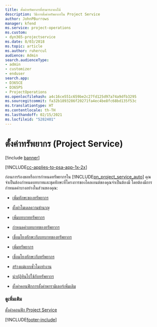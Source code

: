 ```yaml
---
title: ตั้งค่าทรัพยากรที่สามารถจองได้
description: วิธีการตั้งค่าทรัพยากรใน Project Service
author: JohnPBurrows
manager: kfend
ms.service: project-operations
ms.custom:
- dyn365-projectservice
ms.date: 8/03/2018
ms.topic: article
ms.author: ruhercul
audience: Admin
search.audienceType:
- admin
- customizer
- enduser
search.app:
- D365CE
- D365PS
- ProjectOperations
ms.openlocfilehash: a4c16ce551c659be2c27fd125d97a74a9dfb3295
ms.sourcegitcommit: fa32b1893286f20271fa4ec4be8fc68bd135f53c
ms.translationtype: HT
ms.contentlocale: th-TH
ms.lasthandoff: 02/15/2021
ms.locfileid: "5282401"
---
```

# <a name="set-up-resources-project-service"></a>ตั้งค่าทรัพยากร (Project Service)

[!include [banner](../includes/psa-now-project-operations.md)]

[!INCLUDE[cc-applies-to-psa-app-1x-2x](../includes/cc-applies-to-psa-app-1x-2x.md)]

ก่อนการร้องขอหรือการกำหนดทรัพยากรใน [!INCLUDE[pn_project_service_auto](../includes/pn-project-service-auto.md)] คุณจำเป็นต้องกำหนดบทบาทและชุดทักษะที่โครงการของไคลเอนต์ของคุณจำเป็นต้องมี โดยต้องมีการกำหนดค่าบางอย่างในส่วนของคุณ:  
  
-   [เพิ่มทักษะของทรัพยากร](../psa/add-resource-skills.md)  
  
-   [ตั้งค่าโมเดลความชำนาญ](../psa/set-up-proficiency-models.md)  
  
-   [เพิ่มบทบาททรัพยากร](../psa/add-resource-roles.md)  
  
-   [กำหนดค่าบทบาทของทรัพยากร](../psa/configure-resource-roles.md)  
  
-   [เชื่อมโยงทักษะกับบทบาทของทรัพยากร](../psa/associate-skills-with-resource-roles.md)  
  
-   [เพิ่มทรัพยากร](../psa/add-resources.md)  
  
-   [เชื่อมโยงทักษะกับทรัพยากร](../psa/associate-skills-with-resources.md)  
  
-   [สร้างแม่แบบชั่วโมงทำงาน](../psa/create-work-hours-template.md)  
  
-   [นำปฏิทินไปใช้กับทรัพยากร](../psa/apply-calendar-resource.md)  
  
-   [ตั้งค่าคอนฟิกการตั้งค่าพารามิเตอร์เพิ่มเติม](../psa/configure-additional-parameters-settings.md)  
  
### <a name="see-also"></a>ดูเพิ่มเติม  
 [ตั้งค่าคอนฟิก Project Service](../psa/configure.md)


[!INCLUDE[footer-include](../includes/footer-banner.md)]